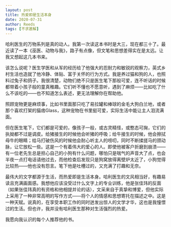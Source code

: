 ```yaml
---
layout: post
title: 热爱即是生活本身
date: 2020-07-31
author: Reeds
tags: [不求甚解]
---
```


哈利医生的万物系列是真的动人。我第一次读这本书时是大三，现在都三十了。最近读了一本《巫医、动物与我》，路子有点像，但文笔和思想差得实在是太远。让我又想起这几本书来。 

该怎么说呢？医生学医和从军的经历给了他强大的忍耐力和敏锐的观察力，英式乡村生活也造就了他冷静、体贴、富于关怀的行为方式。我是养过猫和狗的人，也照料过兔子和鸽子。我很清楚，动物们绝不只是医生笔下那般可爱，连不听话的时候都带着小孩子般的童真稚趣。它们听不懂也不愿意听，遇到了麻烦——比如吃了什么不该吃的——也不知道怎么表述，更无法理解你在帮助他。

照顾宠物更是麻烦事，比如书里面那只吃了易拉罐和棒球的金毛大狗白兰地，或者那个喜欢打架的猫痞Glass，这种宠物在书里挺可爱，实际生活中能让主人泪流满面。 

但在医生笔下，它们都是可爱的，像孩子一般，或古灵精怪，或憨态可掬，它们的执拗都不过是调皮。给猪接生的时候他会听猪的呼吸；给牛接生的时候，他会擦拭母牛的眼睛；给马打破伤风的时候他会耐心听主人的唠叨，同时不断揉搓马的颈动脉，让它放松一些。这是一个有着伟大的爱心的人。即使他被客户折磨到崩溃——有一位老先生总是担心自己的小狗有什么问题，哪怕只是喘气的声音大了点，也会半夜一点打电话请他过去，而他检查后发现只是狗窝放得离壁炉太近了，小狗觉得比较热——他也没有怨言。笔下他是吐槽过的，又充满了打趣和无奈。

最伟大的文字都源于生活，而热爱即是生活本身。哈利医生的文风相当好，有趣易读且充满画面感。我想他应该没受过什么文字上的专业训练，他是张佳玮的反面（如果张佳玮真的有资格和他相提并论的话），文采来自于真挚和博爱，但他实际上采用了一种非常高明的写作方式——将个人的情感和思想寄托在描述之中。这是一种天赋。说真的，在享受本职工作的同时迸发出惊人的文学才华，这也是我憧憬过的生活。但也许，我并没有哈利医生那种对生活强烈的热爱。

我愿向我认识的每个人推荐他的书。 